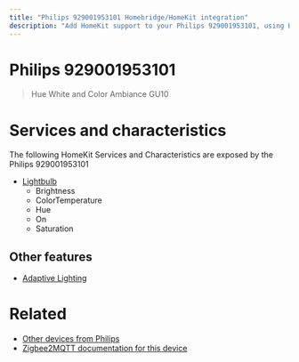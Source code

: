 ```yaml
---
title: "Philips 929001953101 Homebridge/HomeKit integration"
description: "Add HomeKit support to your Philips 929001953101, using Homebridge, Zigbee2MQTT and homebridge-z2m."
---
```

<!---
This file has been GENERATED using src/docgen/docgen.ts
DO NOT EDIT THIS FILE MANUALLY!
-->
# Philips 929001953101
> Hue White and Color Ambiance GU10


# Services and characteristics
The following HomeKit Services and Characteristics are exposed by
the Philips 929001953101

* [Lightbulb](../../light.md)
  * Brightness
  * ColorTemperature
  * Hue
  * On
  * Saturation


## Other features
* [Adaptive Lighting](../../light.md)


# Related
* [Other devices from Philips](../index.md#philips)
* [Zigbee2MQTT documentation for this device](https://www.zigbee2mqtt.io/devices/929001953101.html)